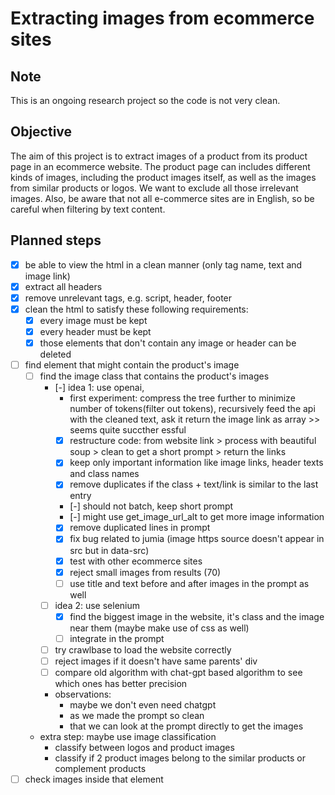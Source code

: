 # Extracting images from ecommerce sites

## Note
This is an ongoing research project so the code is not very clean.

## Objective
The aim of this project is to extract images of a product from its product page in an ecommerce website.
The product page can includes different kinds of images, including the product images itself, as well as the images from similar products or logos.
We want to exclude all those irrelevant images.
Also, be aware that not all e-commerce sites are in English, so be careful when filtering by text content.

## Planned steps
- [x] be able to view the html in a clean manner (only tag name, text and image link) 
- [x] extract all headers
- [x] remove unrelevant tags, e.g. script, header, footer
- [x] clean the html to satisfy these following requirements:
    - [x] every image must be kept
    - [x] every header must be kept
    - [x] those elements that don't contain any image or header can be deleted
- [ ] find element that might contain the product's image
    - [ ] find the image class that contains the product's images
        - [-] idea 1: use openai, 
            - first experiment: compress the tree further to minimize number of tokens(filter out tokens), recursively feed the api with the cleaned text, ask it return the image link as array >> seems quite succther essful
            - [x] restructure code: from website link > process with beautiful soup > clean to get a short prompt > return the links
            - [x] keep only important information like image links, header texts and class names
            - [x] remove duplicates if the class + text/link is similar to the last entry
            - [-] should not batch, keep short prompt
            - [-] might use get_image_url_alt to get more image information
            - [x] remove duplicated lines in prompt
            - [x] fix bug related to jumia (image https source doesn't appear in src but in data-src)
            - [x] test with other ecommerce sites
            - [x] reject small images from results (70)
            - [ ] use title and text before and after images in the prompt as well
        - [ ] idea 2: use selenium
            - [x] find the biggest image in the website, it's class and the image near them (maybe make use of css as well)
            - [ ] integrate in the prompt
        - [ ] try crawlbase to load the website correctly
        - [ ] reject images if it doesn't have same parents' div
        - [ ] compare old algorithm with chat-gpt based algorithm to see which ones has better precision
        - observations:
            - maybe we don't even need chatgpt
            - as we made the prompt so clean
            - that we can look at the prompt directly to get the images
    - extra step: maybe use image classification 
        - classify between logos and product images
        - classify if 2 product images belong to the similar products or complement products
- [ ] check images inside that element
